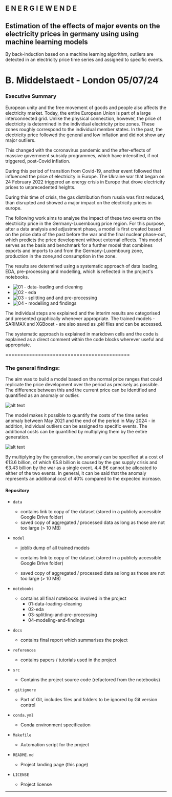 
## E N E R G I E W E N D E 
## Estimation of the effects of major events on the electricity prices in germany using using machine learning models
By back-induction based on a machine learning algorithm, outliers are
detected in an electricity price time series and assigned to specific events.


B. Middelstaedt - London 05/07/24 
=========================

### Executive Summary

European unity and the free movement of goods and people also affects the electricity market. Today, the entire European Union is part of a large interconnected grid. Unlike the physical connection, however, the price of electricity is determined in the individual electricity price zones. These zones roughly correspond to the individual member states. In the past, the electricity price followed the general and low inflation and did not show any major outliers. 

This changed with the coronavirus pandemic and the after-effects of massive government subsidy programmes, which have intensified, if not triggered, post-Covid inflation. 

During this period of transition from Covid-19, another event followed that influenced the price of electricity in Europe. The Ukraine war that began on 24 February 2022 triggered an energy crisis in Europe that drove electricity prices to unprecedented heights. 

During this time of crisis, the gas distribution from russia was first reduced, than disrupted and showed a major impact on the electricity prices in europe.

The following work aims to analyse the impact of these two events on the electricity price in the Germany-Luxembourg price region. For this purpose, after a data analysis and adjustment phase, a model is first created based on the price data of the past before the war and the final nuclear phase-out, which predicts the price development without external effects. This model serves as the basis and benchmark for a further model that combines  exports and imports to and from the Germany-Luxembourg zone, production in the zone,and consumption in the zone.

The results are determined using a systematic approach of data loading, EDA, pre-processing and modelling, which is reflected in the project's notebooks.

- ![01 - data-loading and cleaning](../notebooks/01-data-loading-cleaning.ipynb)
- ![02 - eda ](../notebooks/02-eda.ipynb)
- ![03 - splitting and and pre-processing](../notebooks/03-splitting-and-pre-processing.ipynb)
- ![04 - modelling and findings](../notebooks/04-modelling-and-findings.ipynb)


The individual steps are explained and the interim results are categorised and presented graphically whenever appropriate. The trained models - SARIMAX and XGBoost - are also saved as .pkl files and can be accessed. 

The systematic approach is explained in markdown cells and the code is explained as a direct comment within the code blocks wherever useful and appropriate. 

==========================================
### The general findings:

The aim was to build a model based on the normal price ranges that could replicate the price development over the period as precisely as possible. The difference between this and the current price can be identified and quantified as an anomaly or outlier. 

![alt text](../images/image-7.png)

The model makes it possible to quantify the costs of the time series anomaly between May 2021 and the end of the period in May 2024 - in addition, individual outliers can be assigned to specific events. The additional costs can be quantified by multiplying them by the entire generation.  

![alt text](../images/image.png)

By multiplying by the generation, the anomaly can be specified at a cost of €13.6 billion, of which €5.8 billion is caused by the gas supply crisis and €3.43 billion by the war as a single event.  4.4 B€ cannot be allocated to either of the two events. In general, it can be said that the anomaly represents an additional cost of 40% compared to the expected increase. 


#### Repository 

* `data` 
    - contains link to copy of the dataset (stored in a publicly accessible Google Drive folder)
    - saved copy of aggregated / processed data as long as those are not too large (> 10 MB)

* `model`
    - joblib dump of all trained models

    - contains link to copy of the dataset (stored in a publicly accessible Google Drive folder)
    - saved copy of aggregated / processed data as long as those are not too large (> 10 MB)


* `notebooks`
    - contains all final notebooks involved in the project
        - 01-data-loading-cleaning
        - 02-eda
        - 03-splitting-and-pre-processing
        - 04-modeling-and-findings

* `docs`
    - contains final report which summarises the project

* `references`
    - contains papers / tutorials used in the project

* `src`
    - Contains the project source code (refactored from the notebooks)

* `.gitignore`
    - Part of Git, includes files and folders to be ignored by Git version control

* `conda.yml`
    - Conda environment specification

* `Makefile`
    - Automation script for the project

* `README.md`
    - Project landing page (this page)

* `LICENSE`
    - Project license


------------------------------------------------------------------------------